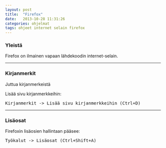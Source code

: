 ```yaml
---
layout: post
title:  "Firefox"
date:   2013-10-28 11:31:26
categories: ohjelmat
tags: ohjeet internet selain firefox
---
```

### Yleistä
Firefox on ilmainen vapaan lähdekoodin internet-selain.

---

### Kirjanmerkit
Juttua kirjanmerkeistä

Lisää sivu kirjanmerkkeihin:
<pre>Kirjanmerkit -> Lisää sivu kirjanmerkkeihin (Ctrl+D)</pre>

---

### Lisäosat
Firefoxin lisäosien hallintaan pääsee:
<pre>Työkalut -> Lisäosat (Ctrl+Shift+A)</pre>